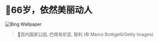 # 🔖66岁，依然美丽动人

![Bing Wallpaper](https://www.bing.com/th?id=OHR.TorresChile_ZH-CN6319613148_1920x1080.jpg&rf=LaDigue_1920x1080.jpg&pid=hp)

> 📝百内国家公园, 巴塔哥尼亚, 智利 (© Marco Bottigelli/Getty Images)
